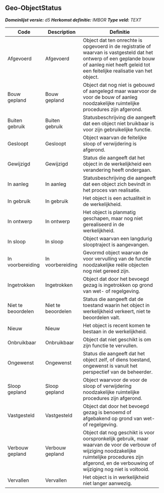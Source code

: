 ﻿## Geo-ObjectStatus

*__Domeinlijst versie:__ d5*
*__Herkomst definitie:__ IMBOR*
*__Type veld:__ TEXT*

|__Code__ |__Description__ |__Definitie__	|
|	---	|	---	|   ---	| 
| Afgevoerd | Afgevoerd | Object dat ten onrechte is opgevoerd in de registratie of waarvan is vastgesteld dat het ontwerp of een geplande bouw of aanleg niet heeft geleid tot een feitelijke realisatie van het object. |
| Bouw gepland | Bouw gepland | Object dat nog niet is gebouwd of aangelegd maar waarvoor de voor de bouw of aanleg noodzakelijke ruimtelijke procedures zijn afgerond. |
| Buiten gebruik | Buiten gebruik | Statusbeschrijving die aangeeft dat een object niet bruikbaar is voor zijn gebruikelijke functie. |
| Gesloopt | Gesloopt | Object waarvan de feitelijke sloop of verwijdering is afgerond. |
| Gewijzigd | Gewijzigd | Status die aangeeft dat het object in de werkelijkheid een verandering heeft ondergaan. |
| In aanleg | In aanleg | Statusbeschrijving die aangeeft dat een object zich bevindt in het proces van realisatie. |
| In gebruik | In gebruik | Het object is een actualiteit in de werkelijkheid. |
| In ontwerp | In ontwerp | Het object is planmatig geschapen, maar nog niet gerealiseerd in de werkelijkheid. |
| In sloop | In sloop | Object waarvan een langdurig slooptraject is aangevangen. |
| In voorbereiding | In voorbereiding | Gevormd object waarvan de voor vervulling van de functie noodzakelijke reële objecten nog niet gereed zijn. |
| Ingetrokken | Ingetrokken | Object dat door het bevoegd gezag is ingetrokken op grond van wet- of regelgeving. |
| Niet te beoordelen | Niet te beoordelen | Status die aangeeft dat de toestand waarin het object in werkelijkheid verkeert, niet te beoordelen valt. |
| Nieuw | Nieuw | Het object is recent komen te bestaan in de werkelijkheid. |
| Onbruikbaar | Onbruikbaar | Object dat niet geschikt is om zijn functie te vervullen. |
| Ongewenst | Ongewenst | Status die aangeeft dat het object zelf, of diens toestand, ongewenst is vanuit het perspectief van de beheerder. |
| Sloop gepland | Sloop gepland | Object waarvoor de voor de sloop of verwijdering noodzakelijke ruimtelijke procedures zijn afgerond. |
| Vastgesteld | Vastgesteld | Object dat door het bevoegd gezag is benoemd of afgebakend op grond van wet- of regelgeving. |
| Verbouw gepland | Verbouw gepland | Object dat nog geschikt is voor oorspronkelijk gebruik, maar waarvan de voor de verbouw of wijziging noodzakelijke ruimtelijke procedures zijn afgerond, en de verbouwing of wijziging nog niet is voltooid. |
| Vervallen | Vervallen | Het object is in werkelijkheid niet langer aanwezig. |
